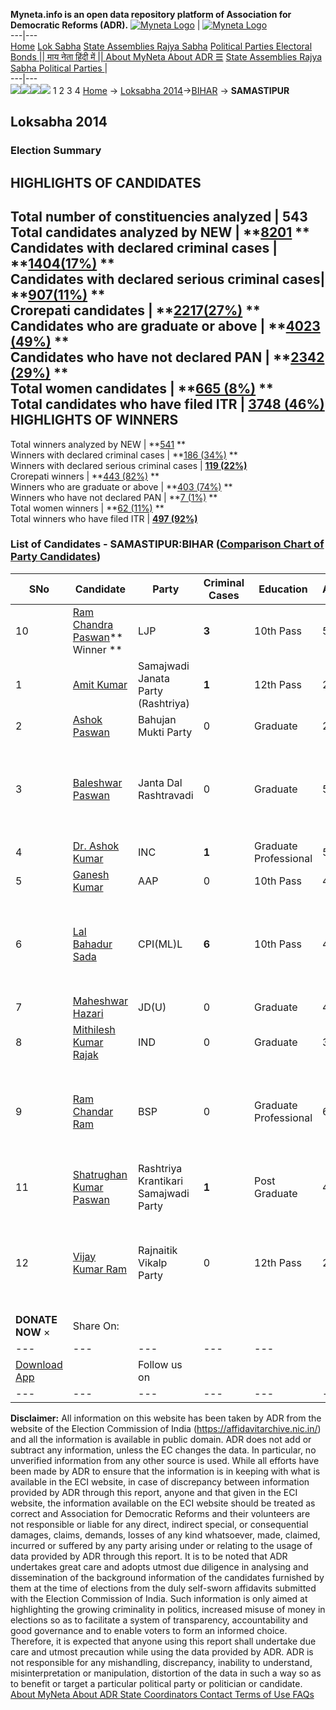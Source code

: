 **Myneta.info is an open data repository platform of Association for Democratic Reforms (ADR).**
[![Myneta Logo](https://www.myneta.info/lib/img/myneta-logo.png)](https://www.myneta.info/) | [![Myneta Logo](https://www.myneta.info/lib/img/adr-logo.png)](https://adrindia.org)  
---|---  
[Home](https://www.myneta.info/) [Lok Sabha](https://www.myneta.info/#ls "Lok Sabha") [ State Assemblies ](https://www.myneta.info/#sa "State Assemblies") [Rajya Sabha](https://www.myneta.info/#rs "Rajya Sabha") [Political Parties ](https://www.myneta.info/party "Political Parties") [ Electoral Bonds ](https://www.myneta.info/electoral_bonds "Electoral Bonds") [ || माय नेता हिंदी में || ](https://translate.google.co.in/translate?prev=hp&hl=en&js=y&u=www.myneta.info&sl=en&tl=hi&history_state0=) [ About MyNeta ](https://adrindia.org/content/about-myneta) [ About ADR ](https://adrindia.org/about-adr/who-we-are) [☰](javascript:void\(0\))
[ State Assemblies ](https://www.myneta.info/#sa "State Assemblies") [ Rajya Sabha ](https://www.myneta.info/#rs "Rajya Sabha") [ Political Parties ](https://www.myneta.info/party "Political Parties")
|   
---|---  
![](https://www.myneta.info/lib/img/banner/banner-1.png)![](https://www.myneta.info/lib/img/banner/banner-2.png)![](https://www.myneta.info/lib/img/banner/banner-3.png)![](https://www.myneta.info/lib/img/banner/banner-4.png)
1  2  3  4 
[Home](https://www.myneta.info/) → [Loksabha 2014](https://www.myneta.info/ls2014/)→[BIHAR](https://www.myneta.info/ls2014/index.php?action=show_constituencies&state_id=4) → **SAMASTIPUR**
### 
## Loksabha 2014
###  Election Summary 
HIGHLIGHTS OF CANDIDATES  
---  
Total number of constituencies analyzed |  543   
Total candidates analyzed by NEW | **[8201](https://www.myneta.info/ls2014/index.php?action=summary&subAction=candidates_analyzed&sort=candidate#summary) **  
Candidates with declared criminal cases | **[1404(17%)](https://www.myneta.info/ls2014/index.php?action=summary&subAction=crime&sort=candidate#summary) **  
Candidates with declared serious criminal cases| **[907(11%)](https://www.myneta.info/ls2014/index.php?action=summary&subAction=serious_crime&sort=candidate#summary) **  
Crorepati candidates | **[2217(27%)](https://www.myneta.info/ls2014/index.php?action=summary&subAction=crorepati&sort=candidate#summary) **  
Candidates who are graduate or above | **[4023 (49%)](https://www.myneta.info/ls2014/index.php?action=summary&subAction=education&sort=candidate#summary) **  
Candidates who have not declared PAN | **[2342 (29%)](https://www.myneta.info/ls2014/index.php?action=summary&subAction=without_pan&sort=candidate#summary) **  
Total women candidates | **[665 (8%)](https://www.myneta.info/ls2014/index.php?action=summary&subAction=women_candidate&sort=candidate#summary) **  
Total candidates who have filed ITR | [**3748 (46%)**](https://www.myneta.info/ls2014/index.php?action=summary&subAction=filed_itr&sort=candidate#summary)  
HIGHLIGHTS OF WINNERS  
---  
Total winners analyzed by NEW | **[541](https://www.myneta.info/ls2014/index.php?action=summary&subAction=winner_analyzed&sort=candidate#summary) **  
Winners with declared criminal cases | **[186 (34%)](https://www.myneta.info/ls2014/index.php?action=summary&subAction=winner_crime&sort=candidate#summary) **  
Winners with declared serious criminal cases | **[119 (22%)](https://www.myneta.info/ls2014/index.php?action=summary&subAction=winner_serious_crime&sort=candidate#summary)**  
Crorepati winners | **[443 (82%)](https://www.myneta.info/ls2014/index.php?action=summary&subAction=winner_crorepati&sort=candidate#summary) **  
Winners who are graduate or above | **[403 (74%)](https://www.myneta.info/ls2014/index.php?action=summary&subAction=winner_education&sort=candidate#summary) **  
Winners who have not declared PAN | **[7 (1%)](https://www.myneta.info/ls2014/index.php?action=summary&subAction=winner_without_pan&sort=candidate#summary) **  
Total women winners | **[62 (11%)](https://www.myneta.info/ls2014/index.php?action=summary&subAction=winner_women&sort=candidate#summary) **  
Total winners who have filed ITR | [**497 (92%)**](https://www.myneta.info/ls2014/index.php?action=summary&subAction=winner_filed_itr&sort=candidate#summary)  
### List of Candidates - SAMASTIPUR:BIHAR ([Comparison Chart of Party Candidates](https://www.myneta.info/ls2014/comparisonchart.php?constituency_id=185))
SNo | Candidate| Party| Criminal Cases| Education| Age| Total Assets| Liabilities  
---|---|---|---|---|---|---|---  
10  | [Ram Chandra Paswan](https://www.myneta.info/ls2014/candidate.php?candidate_id=6248)** Winner ** | LJP | **3** | 10th Pass| 53 | Rs 1,30,58,612 ~ 1 Crore+ | Rs 0 ~   
1  | [Amit Kumar](https://www.myneta.info/ls2014/candidate.php?candidate_id=6787) | Samajwadi Janata Party (Rashtriya) | **1** | 12th Pass| 25 | Rs 14,78,998 ~ 14 Lacs+ | Rs 1,95,000 ~ 1 Lacs+  
2  | [Ashok Paswan](https://www.myneta.info/ls2014/candidate.php?candidate_id=6252) | Bahujan Mukti Party | 0 | Graduate| 28 | Rs 71,308 ~ 71 Thou+ | Rs 0 ~   
3  | [Baleshwar Paswan](https://www.myneta.info/ls2014/candidate.php?candidate_id=6256) | Janta Dal Rashtravadi | 0 | Graduate| 59 | ![](https://myneta.info/image_v2.php?myneta_folder=ls2014&candidate_id=6256&col=ta) | ![](https://myneta.info/image_v2.php?myneta_folder=ls2014&candidate_id=6256&col=lia)  
4  | [Dr. Ashok Kumar](https://www.myneta.info/ls2014/candidate.php?candidate_id=6249) | INC | **1** | Graduate Professional| 59 | Rs 1,45,32,873 ~ 1 Crore+ | Rs 11,92,539 ~ 11 Lacs+  
5  | [Ganesh Kumar](https://www.myneta.info/ls2014/candidate.php?candidate_id=6255) | AAP | 0 | 10th Pass| 41 | Rs 22,62,533 ~ 22 Lacs+ | Rs 0 ~   
6  | [Lal Bahadur Sada](https://www.myneta.info/ls2014/candidate.php?candidate_id=6251) | CPI(ML)L | **6** | 10th Pass| 43 | ![](https://myneta.info/image_v2.php?myneta_folder=ls2014&candidate_id=6251&col=ta) | ![](https://myneta.info/image_v2.php?myneta_folder=ls2014&candidate_id=6251&col=lia)  
7  | [Maheshwar Hazari](https://www.myneta.info/ls2014/candidate.php?candidate_id=6247) | JD(U) | 0 | Graduate| 43 | Rs 2,14,64,499 ~ 2 Crore+ | Rs 69,41,446 ~ 69 Lacs+  
8  | [Mithilesh Kumar Rajak](https://www.myneta.info/ls2014/candidate.php?candidate_id=6254) | IND | 0 | Graduate| 35 | Rs 25,40,933 ~ 25 Lacs+ | Rs 25,000 ~ 25 Thou+  
9  | [Ram Chandar Ram](https://www.myneta.info/ls2014/candidate.php?candidate_id=6246) | BSP | 0 | Graduate Professional| 62 | ![](https://myneta.info/image_v2.php?myneta_folder=ls2014&candidate_id=6246&col=ta) | ![](https://myneta.info/image_v2.php?myneta_folder=ls2014&candidate_id=6246&col=lia)  
11  | [Shatrughan Kumar Paswan](https://www.myneta.info/ls2014/candidate.php?candidate_id=6786) | Rashtriya Krantikari Samajwadi Party | **1** | Post Graduate| 44 | Rs 16,57,000 ~ 16 Lacs+ | Rs 0 ~   
12  | [Vijay Kumar Ram](https://www.myneta.info/ls2014/candidate.php?candidate_id=6250) | Rajnaitik Vikalp Party | 0 | 12th Pass| 27 | ![](https://myneta.info/image_v2.php?myneta_folder=ls2014&candidate_id=6250&col=ta) | ![](https://myneta.info/image_v2.php?myneta_folder=ls2014&candidate_id=6250&col=lia)  
|  **DONATE NOW** × |  Share On:  | [](https://api.whatsapp.com/send?text=https%3A%2F%2Fmyneta.info%2Fpunjab2022%2Findex.php%3Faction%3Dshow_constituencies%26state_id%3D19) | [](https://www.facebook.com/sharer/sharer.php?u=https%3A%2F%2Fmyneta.info%2Fpunjab2022%2Findex.php%3Faction%3Dshow_constituencies%26state_id%3D19) | [](https://twitter.com/share?url=https%3A%2F%2Fmyneta.info%2Fpunjab2022%2Findex.php%3Faction%3Dshow_constituencies%26state_id%3D19)  
---|---|---|---|---  
| [ Download App ](https://play.google.com/store/apps/details?id=com.webrosoft.myneta1&pcampaignid=pcampaignidMKT-Other-global-all-co-prtnr-py-PartBadge-Mar2515-1) | [](https://play.google.com/store/apps/details?id=com.webrosoft.myneta1&pcampaignid=pcampaignidMKT-Other-global-all-co-prtnr-py-PartBadge-Mar2515-1) |  Follow us on  | [](https://www.facebook.com/adrindia.org/) | [](https://twitter.com/adrspeaks) | [](https://groups.google.com/g/national-election-watch?hl=en&pli=1) | [](https://www.instagram.com/adrspeaks/) | [](https://www.youtube.com/user/adrspeaks) | [](https://sharechat.com/profile/adrspeaks)  
---|---|---|---|---|---|---|---|---  
**Disclaimer:** All information on this website has been taken by ADR from the website of the Election Commission of India (https://affidavitarchive.nic.in/) and all the information is available in public domain. ADR does not add or subtract any information, unless the EC changes the data. In particular, no unverified information from any other source is used. While all efforts have been made by ADR to ensure that the information is in keeping with what is available in the ECI website, in case of discrepancy between information provided by ADR through this report, anyone and that given in the ECI website, the information available on the ECI website should be treated as correct and Association for Democratic Reforms and their volunteers are not responsible or liable for any direct, indirect special, or consequential damages, claims, demands, losses of any kind whatsoever, made, claimed, incurred or suffered by any party arising under or relating to the usage of data provided by ADR through this report. It is to be noted that ADR undertakes great care and adopts utmost due diligence in analysing and dissemination of the background information of the candidates furnished by them at the time of elections from the duly self-sworn affidavits submitted with the Election Commission of India. Such information is only aimed at highlighting the growing criminality in politics, increased misuse of money in elections so as to facilitate a system of transparency, accountability and good governance and to enable voters to form an informed choice. Therefore, it is expected that anyone using this report shall undertake due care and utmost precaution while using the data provided by ADR. ADR is not responsible for any mishandling, discrepancy, inability to understand, misinterpretation or manipulation, distortion of the data in such a way so as to benefit or target a particular political party or politician or candidate. 
[ About MyNeta ](https://adrindia.org/content/about-myneta) [ About ADR ](https://adrindia.org/about-adr/who-we-are) [ State Coordinators ](https://adrindia.org/about-adr/state-coordinators) [ Contact ](https://adrindia.org/contact-us) [ Terms of Use ](https://adrindia.org/content/adr-terms-use) [ FAQs ](https://adrindia.org/content/faqs)
